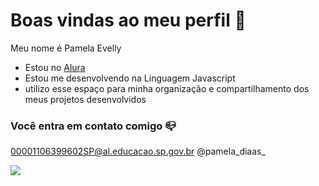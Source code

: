 # Boas vindas ao meu perfil 💙

Meu nome é Pamela Evelly

- Estou no [Alura](htts://www.alura.com.br)
- Estou me desenvolvendo na Linguagem Javascript
- utilizo esse espaço para minha organização e compartilhamento dos meus projetos desenvolvidos

 ### Você entra em contato comigo 📪

 00001106399602SP@al.educacao.sp.gov.br
 @pamela_diaas_
 

![](https://media.tenor.com/B7JKUVwXaLwAAAAM/goyang-menari.gif)
